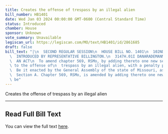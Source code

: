 ```yaml
---
title: Creates the offense of trespass by an illegal alien
bill_number: HB1401
date: Wed Jan 03 2024 00:00:00 GMT-0600 (Central Standard Time)
status: Introduced
chamber: House
sponsor: Unknown
vote_summary: Unavailable
legiscan_url: https://legiscan.com/MO/text/HB1401/id/2861685
draft: false
bill_text: "|\n  SECOND REGULAR SESSION\n  HOUSE BILL NO. 1401\n  102ND GENERAL ASSEMBLY\n\
  \  INTRODUCED BY REPRESENTATIVE BILLINGTON.\n  3147H.01I DANARADEMANMILLER,ChiefClerk\n\
  \  AN ACT\n  To amend chapter 569, RSMo, by adding thereto one new section relating\
  \ to the offense of\n  trespass by an illegal alien, with a penalty provision.\n\
  \  Be it enacted by the General Assembly of the state of Missouri, as follows:\n\
  \  Section A. Chapter 569, RSMo, is amended by adding thereto one new section, to\
  \ be"
---
```

Creates the offense of trespass by an illegal alien

---

## Read Full Bill Text

You can view the full text [here](https://legiscan.com/MO/text/HB1401/id/2861685).

